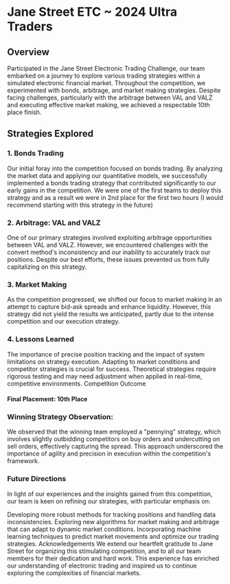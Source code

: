 # Jane Street ETC ~ 2024 Ultra Traders

## Overview
Participated in the Jane Street Electronic Trading Challenge, our team embarked on a journey to explore various trading strategies within a simulated electronic financial market. Throughout the competition, we experimented with bonds, arbitrage, and market making strategies. Despite facing challenges, particularly with the arbitrage between VAL and VALZ and executing effective market making, we achieved a respectable 10th place finish.

## Strategies Explored

### 1. Bonds Trading
Our initial foray into the competition focused on bonds trading. By analyzing the market data and applying our quantitative models, we successfully implemented a bonds trading strategy that contributed significantly to our early gains in the competition. We were one of the first teams to deploy this strategy and as a result we were in 2nd place for the first two hours (I would recommend starting with this strategy in the future)

### 2. Arbitrage: VAL and VALZ
One of our primary strategies involved exploiting arbitrage opportunities between VAL and VALZ. However, we encountered challenges with the convert method's inconsistency and our inability to accurately track our positions. Despite our best efforts, these issues prevented us from fully capitalizing on this strategy.

### 3. Market Making
As the competition progressed, we shifted our focus to market making in an attempt to capture bid-ask spreads and enhance liquidity. However, this strategy did not yield the results we anticipated, partly due to the intense competition and our execution strategy.

### 4. Lessons Learned
The importance of precise position tracking and the impact of system limitations on strategy execution.
Adapting to market conditions and competitor strategies is crucial for success.
Theoretical strategies require rigorous testing and may need adjustment when applied in real-time, competitive environments.
Competition Outcome

#### Final Placement: 10th Place

### Winning Strategy Observation: 
We observed that the winning team employed a "pennying" strategy, which involves slightly outbidding competitors on buy orders and undercutting on sell orders, effectively capturing the spread. This approach underscored the importance of agility and precision in execution within the competition's framework.

### Future Directions
In light of our experiences and the insights gained from this competition, our team is keen on refining our strategies, with particular emphasis on:

Developing more robust methods for tracking positions and handling data inconsistencies.
Exploring new algorithms for market making and arbitrage that can adapt to dynamic market conditions.
Incorporating machine learning techniques to predict market movements and optimize our trading strategies.
Acknowledgements
We extend our heartfelt gratitude to Jane Street for organizing this stimulating competition, and to all our team members for their dedication and hard work. This experience has enriched our understanding of electronic trading and inspired us to continue exploring the complexities of financial markets.
